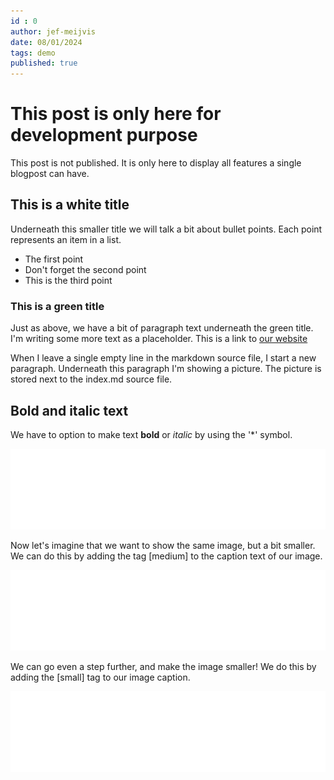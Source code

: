 ```yaml
---
id : 0
author: jef-meijvis
date: 08/01/2024
tags: demo
published: true
---
```


# This post is only here for development purpose
This post is not published. 
It is only here to display all features a single blogpost can have.

## This is a white title
Underneath this smaller title we will talk a bit about bullet points.
Each point represents an item in a list. 
- The first point
- Don't forget the second point
- This is the third point

### This is a green title 
Just as above, we have a bit of paragraph text underneath the green title.
I'm writing some more text as a  placeholder.
This is a link to [our website](https://www.dotnetlab.eu)

When I leave a single empty line in the markdown source file, I start a new paragraph.
Underneath this paragraph I'm showing a picture. The picture is stored next to the index.md source file.

## Bold and italic text
We have to option to make text **bold** or *italic* by using the '*' symbol.

![The caption text for the big image](dnl-logo.png)

Now let's imagine that we want to show the same image, but a bit smaller.
We can do this by adding the tag [medium] to the caption text of our image.

![The caption text for the medium image [medium]](dnl-logo.png)

We can go even a step further, and make the image smaller! We do this by adding the [small] tag to our image caption.

![The caption text for the small image [small]](dnl-logo.png)


